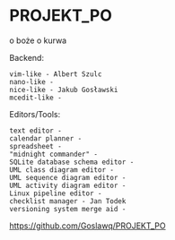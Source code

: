 # PROJEKT_PO
o boże o kurwa

Backend:

    vim-like - Albert Szulc
    nano-like -
    nice-like - Jakub Gosławski
    mcedit-like -

Editors/Tools:

    text editor -
    calendar planner -
    spreadsheet -
    "midnight commander" -
    SQLite database schema editor -
    UML class diagram editor -
    UML sequence diagram editor -
    UML activity diagram editor -
    Linux pipeline editor -
    checklist manager - Jan Todek
    versioning system merge aid -
https://github.com/Goslawq/PROJEKT_PO
